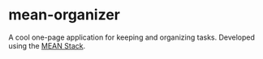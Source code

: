 # mean-organizer
A cool one-page application for keeping and organizing tasks. Developed using the <a href="http:mean.io" target="_blank">MEAN Stack</a>.
